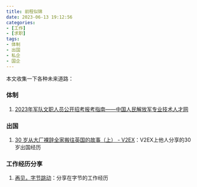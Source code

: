 ```yaml
---
title: 前程似锦
date: 2023-06-13 19:12:56
categories:
- [工作]
- [求职]
tags:
- 体制 
- 出国
- 私企
- 国企
---
```

本文收集一下各种未来道路：

### 体制
1. [2023年军队文职人员公开招考报考指南——中国人民解放军专业技术人才网](http://81rc.81.cn/sy/zczd_210285/16202914_2.html)


### 出国
1. [30 岁从大厂裸辞全家搬往英国的故事（上） - V2EX](https://v2ex.com/t/955368)：V2EX上他人分享的30岁出国经历

### 工作经历分享
1. [再见，字节跳动](https://mp.weixin.qq.com/s?__biz=MzU0OTE4MzYzMw==&mid=2247560168&idx=1&sn=821438e9c32c9bf44b9a5ed8e863385d&chksm=fbb06216ccc7eb00a0adc9e36796cfe1aa60bea95c5f4053ae2a59c58def18cb1c943f766536&scene=27)：分享在字节的工作经历